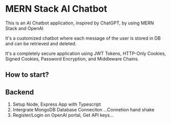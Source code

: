 # MERN Stack AI Chatbot

This is an AI Chatbot application, inspired by ChatGPT, by using MERN Stack and OpenAI

It's a customized chatbot where each message of the user is stored in DB and can be retrieved and deleted.

It's a completely secure application using JWT Tokens, HTTP-Only Cookies, Signed Cookies, Password Encryption, and Middleware Chains.

## How to start?

## Backend

1. Setup Node, Express App with Typescript
2. Intergrate MongoDB Database Conneciton ...Connetion hand shake
3. Register/Login on OpenAI portal, Get API keys...
